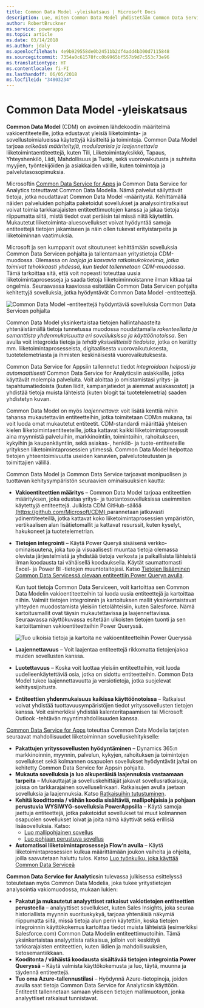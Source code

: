 ```yaml
---
title: Common Data Model -yleiskatsaus | Microsoft Docs
description: Lue, miten Common Data Model yhdistetään Common Data Service for Appsiin, joissa on Common Data Service for Analytics.
author: RobertBruckner
ms.service: powerapps
ms.topic: article
ms.date: 03/14/2018
ms.author: jdaly
ms.openlocfilehash: 4e9b929558de0b2451bb2df4add4b300d7115848
ms.sourcegitcommit: 7354a0c61578fcc0b9965bf557b9d7c553c73e96
ms.translationtype: HT
ms.contentlocale: fi-FI
ms.lasthandoff: 06/05/2018
ms.locfileid: "34803234"
---
```

# <a name="common-data-model-overview"></a>Common Data Model -yleiskatsaus

**Common Data Model** (CDM) on avoimen lähdekoodin määritelmä vakioentiteeteille, jotka edustavat yleisiä liiketoiminta- ja sovellustoimialueissa käytettyjä käsitteitä ja toimintoja. Common Data Model tarjoaa *selkeästi määriteltyjä, modulaarisia ja laajennettavia* liiketoimintaentiteettejä, kuten Tili, Liiketoimintayksikkö, Tapaus, Yhteyshenkilö, Liidi, Mahdollisuus ja Tuote, sekä vuorovaikutusta ja suhteita myyjien, työntekijöiden ja asiakkaiden välille, kuten toimintoja ja palvelutasosopimuksia. 

Microsoftin [Common Data Service for Apps](../maker/common-data-service/data-platform-intro.md) ja Common Data Service for Analytics <!-- TODO add link when available  --> toteuttavat Common Data Modelia. Nämä palvelut säilyttävät tietoja, jotka noudattavat Common Data Model -määritystä. Kehittämällä näiden palveluiden pohjalta paketoidut sovellukset ja analysointiratkaisut voivat toimia tarkkarajaisten entiteettimuotojen kanssa ja jakaa tietoja riippumatta siitä, mistä tiedot ovat peräisin tai missä niitä käytettiin. Mukautetut liiketoiminta-aluesovellukset voivat hyödyntää samoja entiteettejä tietojen jakamiseen ja näin ollen tukevat erityistarpeita ja liiketoiminnan vaatimuksia. 

Microsoft ja sen kumppanit ovat sitoutuneet kehittämään sovelluksia Common Data Servicen pohjalta ja tallentamaan yritystietoja CDM-muodossa. Olemassa on *laajoja ja kasvavia ratkaisukokoelmia, jotka toimivat tehokkaasti yhdessä, kun tiedot tallennetaan CDM-muodossa*. Tämä tarkoittaa sitä, että voit nopeasti toteuttaa uusia liiketoimintaprosesseja ja saada tietoja liiketoiminnoistanne ilman kitkaa tai ongelmia. Seuraavassa kaaviossa esitetään Common Data Servicen pohjalta kehitettyjä sovelluksia, jotka hyödyntävät Common Data Model -entiteettejä.

![Common Data Model -entiteettejä hyödyntäviä sovelluksia Common Data Servicen pohjalta](media/cdm-overview.png)

Common Data Model yksinkertaistaa tietojen hallintahaasteita yhtenäistämällä tietoja tunnetussa muodossa noudattamalla *rakenteellista ja semanttista yhdenmukaisuutta eri sovelluksissa ja käyttöönotoissa*. Sen avulla voit integroida tietoja ja *tehdä yksiselitteisiä tiedoista*, jotka on kerätty mm. liiketoimintaprosesseista, digitaalisesta vuorovaikutuksesta, tuotetelemetriasta ja ihmisten keskinäisestä vuorovaikutuksesta. 

Common Data Service for Appsiin tallennetut tiedot *integroidaan helposti ja automaattisesti* Common Data Service for Analyticsiin asiakkaille, jotka käyttävät molempia palveluita. Voit aloittaa jo omistamistasi yritys- ja tapahtumatiedoista (kuten liidit, kampanjatiedot ja aiemmat asiakasostot) ja yhdistää tietoja muista lähteistä (kuten blogit tai tuotetelemetria) saaden yhdistetyn kuvan.

Common Data Model on myös *laajennettava*: voit lisätä kenttiä mihin tahansa mukautettaviin entiteetteihin, jotka toimitetaan CDM:n mukana, tai voit luoda omat mukautetut entiteetit. CDM-standardi määrittää yhteisen kielen liiketoimintaentiteeteille, jotka kattavat kaikki liiketoimintaprosessit aina myynnistä palveluihin, markkinointiin, toimintoihin, rahoitukseen, kykyihin ja kaupankäyntiin, sekä asiakas-, henkilö- ja tuote-entiteeteille yrityksen liiketoimintaprosessien ytimessä. Common Data Model helpottaa tietojen yhteentoimivuutta useiden kanavien, palvelutoteutusten ja toimittajien välillä.

Common Data Model ja Common Data Service tarjoavat monipuolisen ja tuottavan kehitysympäristön seuraavien ominaisuuksien kautta:

- **Vakioentiteettien määritys** – Common Data Model tarjoaa entiteettien määrityksen, joka edustaa yritys- ja tuotantosovelluksissa useimmiten käytettyjä entiteettejä. Julkista CDM GitHub-säilöä [(https://github.com/Microsoft/CDM) ](https://github.com/Microsoft/CDM) parannetaan jatkuvasti ydinentiteeteillä, jotka kattavat koko liiketoimintaprosessien ympäristön, vertikaalisen alan lisätietomallit ja kattavat resurssit, kuten kyselyt, hakukoneet ja tuotetelemetrian.
- **Tietojen integrointi** – Käytä Power Queryä sisäisenä verkko-ominaisuutena, joka tuo ja visuaalisesti muuntaa tietoja olemassa olevista järjestelmistä ja yhdistää tietoja verkosta ja paikallisista lähteistä ilman koodausta tai vähäisellä koodauksella. Käytät saumattomasti Excel- ja Power BI -tietojen muuntotaitojasi. Katso [Tietojen lisääminen Common Data Servicessä olevaan entiteettiin Power Queryn avulla](../maker/common-data-service/data-platform-cds-newentity-pq.md).
    
    Kun tuot tietoja Common Data Serviceen, voit kartoittaa sen Common Data Modelin vakioentiteetteihin tai luoda uusia entiteettejä ja kartoittaa niihin. Valmiit tietojen integroinnin ja kartoituksen mallit yksinkertaistavat yhteyden muodostamista yleisiin tietolähteisiin, kuten Salesforce. Nämä kartoitusmallit ovat täysin mukautettavissa ja laajennettavissa. Seuraavassa näyttökuvassa esitetään ulkoisten tietojen tuonti ja sen kartoittaminen vakioentiteetteihin Power Queryssä. 
    
    ![Tuo ulkoisia tietoja ja kartoita ne vakioentiteetteihin Power Queryssä ](media/cdm-mapping-entities.png)<br />

- **Laajennettavuus** – Voit laajentaa entiteettejä rikkomatta tietojenjakoa muiden sovellusten kanssa.
- **Luotettavuus** – Koska voit luottaa yleisiin entiteetteihin, voit luoda uudelleenkäytettäviä osia, jotka on sidottu entiteetteihin. Common Data Model tukee laajennettavuutta ja versiotietoja, jotka suojelevat kehityssijoitusta.
- **Entiteettien yhdenmukaisuus kaikissa käyttöönotoissa** – Ratkaisut voivat yhdistää tuottavuusympäristöjen tiedot yrityssovellusten tietojen kanssa. Voit esimerkiksi yhdistää kalenteritapaamisen tai Microsoft Outlook -tehtävän myyntimahdollisuuden kanssa. 

[Common Data Service for Apps](../maker/common-data-service/data-platform-intro.md) toteuttaa Common Data Modelia tarjoten seuraavat mahdollisuudet liiketoiminnan sovelluskehitykselle:

- **Pakattujen yrityssovellusten hyödyntäminen** – Dynamics 365:n markkinoinnin, myynnin, palvelun, kykyjen, rahoituksen ja toimintojen sovellukset sekä kolmannen osapuolen sovellukset hyödyntävät ja/tai on kehitetty Common Data Service for Appsin pohjalta.
- **Mukauta sovelluksia ja luo alkuperäisiä laajennuksia vastaamaan tarpeita** – Mukauttajat ja sovelluskehittäjät jakavat sovellusratkaisuja, joissa on tarkkarajainen sovelluselinkaari. Ratkaisujen avulla jaetaan sovelluksia ja laajennuksia. Katso [Ratkaisuihin tutustuminen](../developer/common-data-service/introduction-solutions.md).
- **Kehitä koodittomia / vähän koodia sisältäviä, mallipohjaisia ja pohjaan perustuvia WYSIWYG-sovelluksia PowerAppsilla** – Käytä samoja jaettuja entiteettejä, jotka paketoidut sovellukset tai muut kolmannen osapuolen sovellukset loivat ja joita nämä käyttivät sekä erillisiä lisäsovelluksia. Katso: 
    - [Luo mallipohjainen sovellus](../maker/model-driven-apps/model-driven-app-overview.md)
    - [Luo pohjaan perustuva sovellus](../maker/canvas-apps/getting-started.md) 
- **Automatisoi liiketoimintaprosesseja Flow’n avulla** – Käytä liiketoimintaprosessien kulkua määrittämään joukon vaiheita ja ohjeita, joilla saavutetaan haluttu tulos. Katso [Luo työnkulku, joka käyttää Common Data Serviceä](/flow/common-data-model-intro)
 
**Common Data Service for Analytics**in tulevassa julkisessa esittelyssä<!-- TODO add link when available  --> toteutetaan myös Common Data Modelia, joka tukee yritystietojen analysointia vakiomuodossa, mukaan lukien:

- **Pakatut ja mukautetut analyyttiset ratkaisut vakiotietojen entiteettien perusteella** – analyyttiset sovellukset, kuten Sales Insights, joka seuraa historiallista myynnin suorituskykyä, tarjoaa yhtenäisiä näkymiä riippumatta siitä, missä tietoja alun perin käytettiin, koska tietojen integroinnin käyttökokemus kartoittaa tiedot muista lähteistä (esimerkiksi Salesforce.com) Common Data Modelin entiteettimuotoihin. Tämä yksinkertaistaa analyyttista ratkaisua, jolloin voit keskittyä tarkkarajaisten entiteettien, kuten liidien ja mahdollisuuksien, tietosemantiikkaan.
- **Kooditonta / vähäistä koodausta sisältävää tietojen integrointia Power Queryssä** – Käytä valmista käyttökokemusta ja luo, täytä, muunna ja täydennä entiteettejä. 
- **Tuo oma Azure-tallennustilasi** – Hyödynnä Azure-tietopinoja, joiden avulla saat tietoja Common Data Service for Analyticsin käyttöön. Entiteetit tallennetaan samaan yleiseen tietojen mallimuotoon, jonka analyyttiset ratkaisut tunnistavat.

